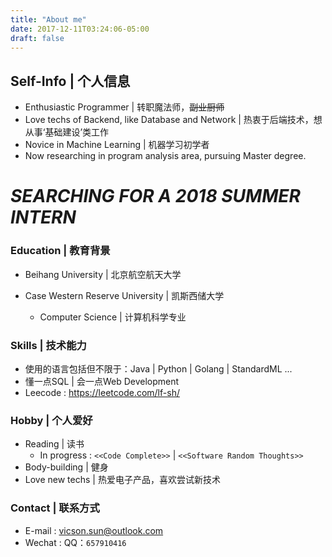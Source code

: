```yaml
---
title: "About me"
date: 2017-12-11T03:24:06-05:00
draft: false
--- 
```

## Self-Info | 个人信息
* Enthusiastic Programmer  |  转职魔法师，~~副业厨师~~ 
* Love techs of Backend, like Database and Network  |  热衷于后端技术，想从事‘基础建设’类工作
* Novice in Machine Learning | 机器学习初学者
* Now researching in program analysis area, pursuing Master degree.
# _SEARCHING FOR A 2018 SUMMER INTERN_

### Education | 教育背景
- Beihang University  |  北京航空航天大学

- Case Western Reserve University  |  凯斯西储大学 
	- Computer Science  |  计算机科学专业

### Skills | 技术能力
- 使用的语言包括但不限于：Java | Python | Golang | StandardML ...
- 懂一点SQL | 会一点Web Development
- Leecode : https://leetcode.com/lf-sh/

### Hobby | 个人爱好
- Reading | 读书
	- In progress : `<<Code Complete>>` | `<<Software Random Thoughts>>`
- Body-building | 健身
- Love new techs | 热爱电子产品，喜欢尝试新技术

### Contact | 联系方式
- E-mail : <vicson.sun@outlook.com>
- Wechat : QQ：`657910416`


